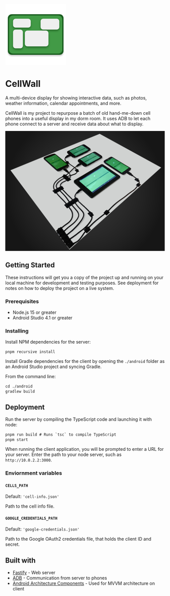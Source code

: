 ![](images/logo.png)

# CellWall

A multi-device display for showing interactive data, such as photos, weather
information, calendar appointments, and more.

CellWall is my project to repurpose a batch of old hand-me-down cell phones into
a useful display in my dorm room. It uses ADB to let each phone connect
to a server and receive data about what to display.

![](images/finished.jpg)

## Getting Started

These instructions will get you a copy of the project up and running on your
local machine for development and testing purposes. See deployment for notes on
how to deploy the project on a live system.

### Prerequisites

- Node.js 15 or greater
- Android Studio 4.1 or greater

### Installing

Install NPM dependencies for the server:

```shell
pnpm recursive install
```

Install Gradle dependencies for the client by opening the `./android` folder as
an Android Studio project and syncing Gradle.

From the command line:

```shell
cd ./android
gradlew build
```

## Deployment

Run the server by compiling the TypeScript code and launching it with node:

```shell
pnpm run build # Runs `tsc` to compile TypeScript
pnpm start
```

When running the client application, you will be prompted to enter a URL for
your server. Enter the path to your node server, such as `http://10.0.2.2:3000`.

### Enviornment variables

#### `CELLS_PATH`

Default: `'cell-info.json'`

Path to the cell info file.

#### `GOOGLE_CREDENTIALS_PATH`

Default: `'google-credentials.json'`

Path to the Google OAuth2 credentials file, that holds the client ID and secret.

## Built with

- [Fastify](https://www.fastify.io/) - Web server
- [ADB](https://developer.android.com/studio/command-line/adb) - Communication from server to phones
- [Android Architecture Components](https://developer.android.com/topic/libraries/architecture/) -
  Used for MVVM architecture on client
